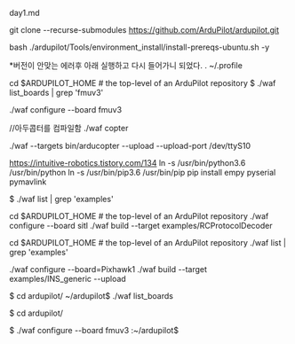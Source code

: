 


day1.md

git clone --recurse-submodules https://github.com/ArduPilot/ardupilot.git

bash ./ardupilot/Tools/environment_install/install-prereqs-ubuntu.sh -y

*버전이 안맞는 에러후 아래 실행하고 다시 들어가니 되었다. 
. ~/.profile

cd $ARDUPILOT_HOME # the top-level of an ArduPilot repository
$ ./waf list_boards | grep 'fmuv3'

./waf configure --board fmuv3

//아두콥터를 컴파일함 
./waf copter


./waf --targets bin/arducopter --upload
--upload-port /dev/ttyS10


https://intuitive-robotics.tistory.com/134
ln -s /usr/bin/python3.6 /usr/bin/python
ln -s /usr/bin/pip3.6 /usr/bin/pip
pip install empy pyserial pymavlink


$ ./waf list | grep 'examples'

cd $ARDUPILOT_HOME # the top-level of an ArduPilot repository
./waf configure --board sitl
./waf build --target examples/RCProtocolDecoder


cd $ARDUPILOT_HOME # the top-level of an ArduPilot repository
./waf list | grep 'examples'

./waf configure --board=Pixhawk1
./waf build --target examples/INS_generic --upload



$ cd ardupilot/
~/ardupilot$ ./waf list_boards




$ cd ardupilot/

$ ./waf configure --board fmuv3
:~/ardupilot$ 



